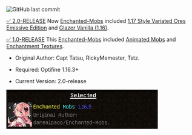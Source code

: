 ![GitHub last commit](https://img.shields.io/github/last-commit/darealpaoo/Enchanted-Mobs?style=flat-square)

[✅ 2.0-RELEASE]() Now [Enchanted-Mobs](https://github.com/darealpaoo/Enchanted-Mobs) included [1.17 Style Variated Ores Emissive Edition](https://www.planetminecraft.com/texture-pack/1-17-style-variated-ores-emissive-edition/) and [Glazer Vanilla (1.16)](https://www.planetminecraft.com/texture-pack/glazer-vanilla-4425773/).

[✅ 1.0-RELEASE](https://github.com/darealpaoo/Enchanted-Mobs/releases/tag/6cc4be1) This [Enchanted-Mobs](https://github.com/darealpaoo/Enchanted-Mobs) included [Animated Mobs](https://resource-pack.com/animated-mobs-resource-pack-1-16-3/) and [Enchantment Textures](https://resource-pack.com/enchantment-textures-resource-pack-1-16-3/).

 - Original Author: Capt Tatsu, RickyMemester, Tstz.

 - Required: Optifine 1.16.3+

 - Current Version: 2.0-release

![Image Preview](https://raw.githubusercontent.com/darealpaoo/Enchanted-Mobs/main/2.0-preview.png)